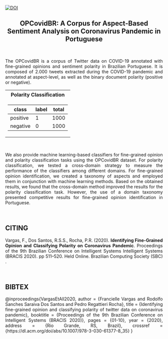 [![DOI](https://zenodo.org/badge/DOI/10.5281/zenodo.10794040.svg)](https://doi.org/10.5281/zenodo.10794041)

<h2 align="center"> OPCovidBR: A Corpus for Aspect-Based Sentiment Analysis on Coronavirus Pandemic in Portuguese</h2>  
<br>
<p align="justify"> The OPCovidBR is a corpus of Twitter data on COVID-19 annotated with fine-grained opinions and sentiment polarity in Brazilian Portuguese. It is composed of 2.000 tweets extracted during the COVID-19 pandemic and annotated at aspect-level, as well as the binary document polarity (positive or negative). </p>


<div align="center">
<table> 
  <tr><th>Polarity Classification</th></tr>
<tr><td>

|class|label|total|
|--|--|--|  
|positive|1|1000| 
|negative|0|1000| 

</td></tr></table>
</div>

</br>
<p align="justify"> We also provide machine learning-based classifiers for fine-grained opinion and polarity classification tasks using the OPCovidBR dataset. For polarity classification, we tested a cross-domain strategy to measure the performance of the classifiers among different domains. For fine-grained opinion identification, we created a taxonomy of aspects and employed them in conjunction with machine learning methods. Based on the obtained results, we found that the cross-domain method improved the results for the polarity classification task. However, the use of a domain taxonomy presented competitive results for fine-grained opinion identification in Portuguese. </p>

<br>
<h2 align="left"> CITING </h2>
<p align="justify"> Vargas, F., Dos Santos, R.S.S., Rocha, P.R. (2020). <b>Identifying Fine-Grained Opinion and Classifying Polarity on Coronavirus Pandemic</b>. Proceedings of the 9th Brazilian Conference on Intelligent Systems Intelligent Systems (BRACIS 2020). pp 511–520. Held Online. Brazilian Computing Society (SBC) <https://dl.acm.org/doi/abs/10.1007/978-3-030-61377-8_35>. 
</p>

</br>

<h2 align="left"> BIBTEX </h2>
<p align="justify">
@inproceedings{VargasEtAll2020,
  author    = {Francielle Vargas and
               Rodolfo Sanches Saraiva Dos Santos and
               Pedro Regattieri Rocha},
  title     = {Identifying fine-grained opinion and classifying polarity of twitter data on coronavirus pandemic},
  booktitle = {Proceedings of the 9th Brazilian Conference on Intelligent Systems (BRACIS 2020)},
  pages     = {01-10},
  year      = {2020},
  address   = {Rio Grande, RS, Brazil},
  crossref  = {https://dl.acm.org/doi/abs/10.1007/978-3-030-61377-8_35}
}
</p>

</br>



</br>


